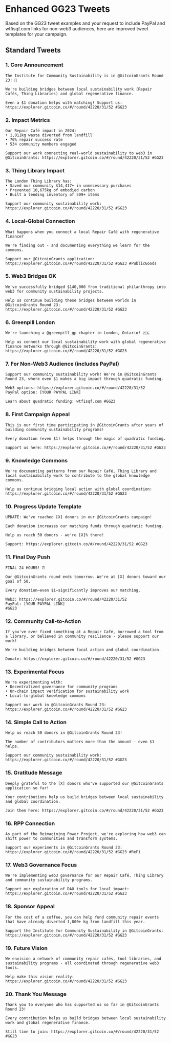 # Enhanced GG23 Tweets

Based on the GG23 tweet examples and your request to include PayPal and wtfisqf.com links for non-web3 audiences, here are improved tweet templates for your campaign.

## Standard Tweets

### 1. Core Announcement
```
The Institute for Community Sustainability is in @GitcoinGrants Round 23! 🌱

We're building bridges between local sustainability work (Repair Cafés, Thing Libraries) and global regenerative finance.

Even a $1 donation helps with matching! Support us: https://explorer.gitcoin.co/#/round/42220/31/52 #GG23
```

### 2. Impact Metrics
```
Our Repair Café impact in 2024:
• 1,011kg waste diverted from landfill
• 70% repair success rate
• 534 community members engaged

Support our work connecting real-world sustainability to web3 in @GitcoinGrants: https://explorer.gitcoin.co/#/round/42220/31/52 #GG23
```

### 3. Thing Library Impact
```
The London Thing Library has:
• Saved our community $14,417+ in unnecessary purchases
• Prevented 10,675kg of embodied carbon
• Built a lending inventory of 509+ items

Support our community sustainability work: https://explorer.gitcoin.co/#/round/42220/31/52 #GG23
```

### 4. Local-Global Connection
```
What happens when you connect a local Repair Café with regenerative finance?

We're finding out - and documenting everything we learn for the commons.

Support our @GitcoinGrants application: https://explorer.gitcoin.co/#/round/42220/31/52 #GG23 #PublicGoods
```

### 5. Web3 Bridges OK
```
We've successfully bridged $140,000 from traditional philanthropy into web3 for community sustainability projects.

Help us continue building these bridges between worlds in @GitcoinGrants Round 23: https://explorer.gitcoin.co/#/round/42220/31/52 #GG23
```

### 6. Greenpill London
```
We're launching a @greenpill_gp chapter in London, Ontario! 🇨🇦

Help us connect our local sustainability work with global regenerative finance networks through @GitcoinGrants: https://explorer.gitcoin.co/#/round/42220/31/52 #GG23
```

### 7. For Non-Web3 Audience (includes PayPal)
```
Support our community sustainability work! We're in @GitcoinGrants Round 23, where even $1 makes a big impact through quadratic funding.

Web3 options: https://explorer.gitcoin.co/#/round/42220/31/52
PayPal option: [YOUR PAYPAL LINK]

Learn about quadratic funding: wtfisqf.com #GG23
```

### 8. First Campaign Appeal
```
This is our first time participating in @GitcoinGrants after years of building community sustainability programs!

Every donation (even $1) helps through the magic of quadratic funding.

Support us here: https://explorer.gitcoin.co/#/round/42220/31/52 #GG23
```

### 9. Knowledge Commons
```
We're documenting patterns from our Repair Café, Thing Library and local sustainability work to contribute to the global knowledge commons.

Help us continue bridging local action with global coordination: https://explorer.gitcoin.co/#/round/42220/31/52 #GG23
```

### 10. Progress Update Template
```
UPDATE: We've reached [X] donors in our @GitcoinGrants campaign! 

Each donation increases our matching funds through quadratic funding.

Help us reach 50 donors - we're [X]% there!

Support: https://explorer.gitcoin.co/#/round/42220/31/52 #GG23
```

### 11. Final Day Push
```
FINAL 24 HOURS! ⏰

Our @GitcoinGrants round ends tomorrow. We're at [X] donors toward our goal of 50.

Every donation—even $1—significantly improves our matching.

Web3: https://explorer.gitcoin.co/#/round/42220/31/52
PayPal: [YOUR PAYPAL LINK]
#GG23
```

### 12. Community Call-to-Action
```
If you've ever fixed something at a Repair Café, borrowed a tool from a library, or believed in community resilience - please support our work!

We're building bridges between local action and global coordination.

Donate: https://explorer.gitcoin.co/#/round/42220/31/52 #GG23
```

### 13. Experimental Focus
```
We're experimenting with:
• Decentralized governance for community programs
• On-chain impact verification for sustainability work
• Local-to-global knowledge commons

Support our work in @GitcoinGrants Round 23: https://explorer.gitcoin.co/#/round/42220/31/52 #GG23
```

### 14. Simple Call to Action
```
Help us reach 50 donors in @GitcoinGrants Round 23!

The number of contributors matters more than the amount - even $1 helps.

Support our community sustainability work: https://explorer.gitcoin.co/#/round/42220/31/52 #GG23
```

### 15. Gratitude Message
```
Deeply grateful to the [X] donors who've supported our @GitcoinGrants application so far!

Your contributions help us build bridges between local sustainability and global coordination.

Join them here: https://explorer.gitcoin.co/#/round/42220/31/52 #GG23
```

### 16. RPP Connection
```
As part of the Reimagining Power Project, we're exploring how web3 can shift power to communities and transform systems.

Support our experiments in @GitcoinGrants Round 23: https://explorer.gitcoin.co/#/round/42220/31/52 #GG23 #ReFi
```

### 17. Web3 Governance Focus
```
We're implementing web3 governance for our Repair Café, Thing Library and community sustainability programs.

Support our exploration of DAO tools for local impact: https://explorer.gitcoin.co/#/round/42220/31/52 #GG23
```

### 18. Sponsor Appeal
```
For the cost of a coffee, you can help fund community repair events that have already diverted 1,000+ kg from landfill this year.

Support the Institute for Community Sustainability in @GitcoinGrants: https://explorer.gitcoin.co/#/round/42220/31/52 #GG23
```

### 19. Future Vision
```
We envision a network of community repair cafés, tool libraries, and sustainability programs - all coordinated through regenerative web3 tools.

Help make this vision reality: https://explorer.gitcoin.co/#/round/42220/31/52 #GG23
```

### 20. Thank You Message
```
Thank you to everyone who has supported us so far in @GitcoinGrants Round 23!

Every contribution helps us build bridges between local sustainability work and global regenerative finance.

Still time to join: https://explorer.gitcoin.co/#/round/42220/31/52 #GG23
```
